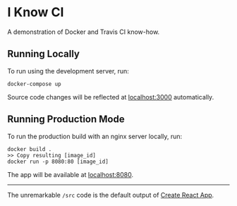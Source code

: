 # I Know CI

A demonstration of Docker and Travis CI know-how.

## Running Locally
To run using the development server, run:
```
docker-compose up
```
Source code changes will be reflected at [localhost:3000](http://localhost:3000) automatically.

## Running Production Mode
To run the production build with an nginx server locally, run:
```
docker build .
>> Copy resulting [image_id]
docker run -p 8080:80 [image_id]
```
The app will be available at [localhost:8080](http://localhost:8080).

---

The unremarkable `/src` code is the default output of [Create React App](https://github.com/facebook/create-react-app).